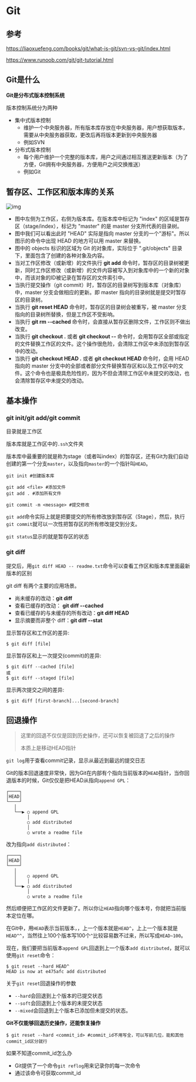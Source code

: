 # Git

## 参考

https://liaoxuefeng.com/books/git/what-is-git/svn-vs-git/index.html

https://www.runoob.com/git/git-tutorial.html

## Git是什么

**Git是分布式版本控制系统**

版本控制系统分为两种

- 集中式版本控制
  - 维护一个中央服务器，所有版本库存放在中央服务器，用户想获取版本，需要从中央服务器获取，更改后再将版本更新到中央服务器
  - 例如SVN
- 分布式版本控制
  - 每个用户维护一个完整的版本库，用户之间通过相互推送更新版本（为了方便，Git拥有中央服务器，方便用户之间交换推送）
  - 例如Git

## 暂存区、工作区和版本库的关系

![img](../../computer_basic/Git.assets/1352126739_7909.jpg)

- 图中左侧为工作区，右侧为版本库。在版本库中标记为 "index" 的区域是暂存区（stage/index），标记为 "master" 的是 master 分支所代表的目录树。
- 图中我们可以看出此时 "HEAD" 实际是指向 master 分支的一个"游标"。所以图示的命令中出现 HEAD 的地方可以用 master 来替换。
- 图中的 objects 标识的区域为 Git 的对象库，实际位于 ".git/objects" 目录下，里面包含了创建的各种对象及内容。
- 当对工作区修改（或新增）的文件执行 **git add** 命令时，暂存区的目录树被更新，同时工作区修改（或新增）的文件内容被写入到对象库中的一个新的对象中，而该对象的ID被记录在暂存区的文件索引中。
- 当执行提交操作（git commit）时，暂存区的目录树写到版本库（对象库）中，master 分支会做相应的更新。即 master 指向的目录树就是提交时暂存区的目录树。
- 当执行 **git reset HEAD** 命令时，暂存区的目录树会被重写，被 master 分支指向的目录树所替换，但是工作区不受影响。
- 当执行 **git rm --cached <file>** 命令时，会直接从暂存区删除文件，工作区则不做出改变。
- 当执行 **git checkout .** 或者 **git checkout -- <file>** 命令时，会用暂存区全部或指定的文件替换工作区的文件。这个操作很危险，会清除工作区中未添加到暂存区中的改动。
- 当执行 **git checkout HEAD .** 或者 **git checkout HEAD <file>** 命令时，会用 HEAD 指向的 master 分支中的全部或者部分文件替换暂存区和以及工作区中的文件。这个命令也是极具危险性的，因为不但会清除工作区中未提交的改动，也会清除暂存区中未提交的改动。

## 基本操作

### git init/git add/git commit

目录就是工作区

版本库就是工作区中的`.ssh`文件夹

版本库中最重要的就是称为stage（或者叫index）的暂存区，还有Git为我们自动创建的第一个分支`master`，以及指向`master`的一个指针叫`HEAD`。

```shell
git init #创建版本库

git add <file> #添加文件 
git add . #添加所有文件

git commit -m <message> #提交修改
```

`git add`命令实际上就是把要提交的所有修改放到暂存区（Stage），然后，执行`git commit`就可以一次性把暂存区的所有修改提交到分支。

`git status`显示的就是暂存区的状态



### git diff

提交后，用`git diff HEAD -- readme.txt`命令可以查看工作区和版本库里面最新版本的区别

git diff 有两个主要的应用场景。

- 尚未缓存的改动：**git diff**
- 查看已缓存的改动： **git diff --cached**
- 查看已缓存的与未缓存的所有改动：**git diff HEAD**
- 显示摘要而非整个 diff：**git diff --stat**

显示暂存区和工作区的差异:

```
$ git diff [file]
```

显示暂存区和上一次提交(commit)的差异:

```
$ git diff --cached [file]
或
$ git diff --staged [file]
```

显示两次提交之间的差异:

```
$ git diff [first-branch]...[second-branch]
```





## 回退操作

> 这里的回退不仅仅是回到历史操作，还可以恢复被回退了之后的操作
>
> 本质上是移动HEAD指针

`git log`用于查看commit记录，显示从最近到最远的提交日志

Git的版本回退速度非常快，因为Git在内部有个指向当前版本的`HEAD`指针，当你回退版本的时候，Git仅仅是把HEAD从指向`append GPL`：

```
┌────┐
│HEAD│
└────┘
   │
   └──▶ ○ append GPL
        │
        ○ add distributed
        │
        ○ wrote a readme file
```

改为指向`add distributed`：

```
┌────┐
│HEAD│
└────┘
   │
   │    ○ append GPL
   │    │
   └──▶ ○ add distributed
        │
        ○ wrote a readme file
```

然后顺便把工作区的文件更新了。所以你让`HEAD`指向哪个版本号，你就把当前版本定位在哪。

在Git中，用`HEAD`表示当前版本，，上一个版本就是`HEAD^`，上上一个版本就是`HEAD^^`，当然往上100个版本写100个`^`比较容易数不过来，所以写成`HEAD~100`。

现在，我们要把当前版本`append GPL`回退到上一个版本`add distributed`，就可以使用`git reset`命令：

```shell
$ git reset --hard HEAD^
HEAD is now at e475afc add distributed
```

关于`git reset`回退操作的参数

- `--hard`会回退到上个版本的已提交状态
- `--soft`会回退到上个版本的未提交状态
- `--mixed`会回退到上个版本已添加但未提交的状态。

**Git不仅能够回退历史操作，还能恢复操作**

```shell
$ git reset --hard <commit_id> #commit_id不用写全，可以写前几位，能和其他commit_id区分就行
```

如果不知道commit_id怎么办

- Git提供了一个命令`git reflog`用来记录你的每一次命令
- 通过该命令可获取commit_id

